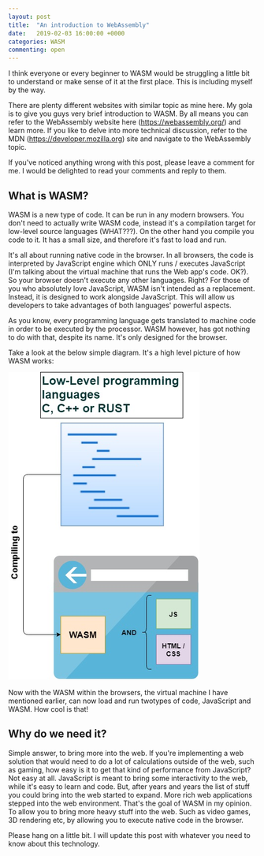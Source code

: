 ```yaml
---
layout: post
title:  "An introduction to WebAssembly"
date:   2019-02-03 16:00:00 +0000
categories: WASM
commenting: open
---
```


I think everyone or every beginner to WASM would be struggling a little bit to understand or make sense of it at the first place. This is including myself by the way.

There are plenty different websites with similar topic as mine here. My gola is to give you guys very brief introduction to WASM. By all means you can refer to the WebAssembly website here (https://webassembly.org/) and learn more. If you like to delve into more technical discussion, refer to the MDN (https://developer.mozilla.org) site and navigate to the WebAssembly topic.

If you've noticed anything wrong with this post, please leave a comment for me. I would be delighted to read your comments and reply to them.

What is WASM?
-------------

WASM is a new type of code. It can be run in any modern browsers. You don't need to actually write WASM code, instead it's a compilation target for low-level source languages (WHAT???). On the other hand you compile you code to it. It has a small size, and therefore it's fast to load and run.

It's all about running native code in the browser. In all browsers, the code is interpreted by JavaScript engine which ONLY runs / executes JavaScript (I'm talking about the virtual machine that runs the Web app's code. OK?). So your browser doesn't execute any other languages. Right? For those of you who absolutely love JavaScript, WASM isn't intended as a replacement. Instead, it is designed to work alongside JavaScript. This will allow us developers to take advantages of both languages' powerful aspects.

As you know, every programming language gets translated to machine code in order to be executed by the processor. WASM however, has got nothing to do with that, despite its name. It's only designed for the browser.

Take a look at the below simple diagram. It's a high level picture of how WASM works:

![WASM high level diagram](/assets/imgs/WASM_HighLevel_Diagram.jpg)

Now with the WASM within the browsers, the virtual machine I have mentioned earlier, can now load and run twotypes of code, JavaScript and WASM. How cool is that!

Why do we need it?
--------------

Simple answer, to bring more into the web. If you're implementing a web solution that would need to do a lot of calculations outside of the web, such as gaming, how easy is it to get that kind of performance from JavaScript? Not easy at all. JavaScript is meant to bring some interactivity to the web, while it's easy to learn and code. But, after years and years the list of stuff you could bring into the web started to expand. More rich web applications stepped into the web environment. That's the goal of WASM in my opinion. To allow you to bring more heavy stuff into the web. Such as video games, 3D rendering etc, by allowing you to execute native code in the browser.


Please hang on a little bit. I will update this post with whatever you need to know about this technology.